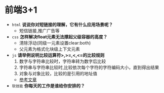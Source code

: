 # 前端3+1
- `html` **说说你对短链接的理解，它有什么应用场景呢？**
    - 短信链接,推广广告等
- `css` **怎样解决float元素无法撑起父级容器的高度？**
    - 清除浮动(同级一元素设置clear:both)
    - 父元素为格式化块级上下文元素
- `js` **请举例说明比较运算符>,>=,<,<=的比较规则**
    1. 数字与字符串比较时，字符串转为数字后比较
    2. 字符串与字符串比较时,比较依次每个字符的字符编码大小，直到得出结果
    3. 对象与对象比较，比较的是引用的地址值
    - [参考文章](https://juejin.im/post/6844903751619182599)
- `软技能` **你每天的工作是谁给你安排的？**
